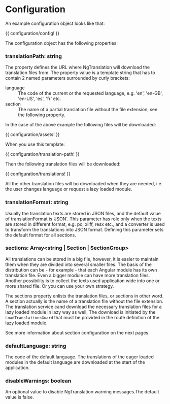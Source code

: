 <!-- ======================================================================
--- Search engine
title:          Configuration
keywords:       configuration
description:    Configuration of ng-translation.
--- Menu system
order:          20
text:           Configuration
hidden:         false
umbel:          false
--- Page properties
id:             
document:       
layout:         layout-2-left
$-left:         #side-menu
searchable:     true
--- Side menu
side-menu-root:     /documentation
side-menu-header:   Documentation
side-menu-top:      
side-menu-depth:    2
======================================================================= -->

# Configuration

An example configuration object looks like that:

{{ configuration/config! }}

The configuration object has the following properties:

### translationPath: <span class="data-type">string</span>

The property defines the URL where NgTranslation will download the translation
files from. The property value is a template string that has to contain 2
named parameters surrounded by curly brackets:

<dl>
  <dt>language</dt>
  <dd>The code of the current or the requested language, e.g. 'en', 'en-GB',
    'en-US', 'es', 'fr' etc.</dd>
  <dt>section</dt>
  <dd>The name of a partial translation file without the file extension, see
    the following property.</dd>
</dl>

In the case of the above example the following files will be downloaded:

{{ configuration/assets! }}

When you use this template:

{{ configuration/translation-path! }}

Then the following translation files will be downloaded:

{{ configuration/translations! }}

All the other translation files will bo downloaded when they are needed,
i.e. the user changes language or request a lazy loaded module.

### translationFormat: <span class="data-type">string</span>

Usually the translation texts are stored in JSON files, and the default value
of translationFormat is 'JSON'. This parameter has role only when the texts
are stored in different format, e.g. po, xliff, resx etc., and a converter is
used to transform the translations into JSON format. Defining this parameter
sets the default format for all sections.

### sections: <span class="data-type">Array&lt;string | Section | SectionGroup></span>

All translations can be stored in a big file, however, it is easier to maintain
them when they are divided into several smaller files. The basis of the
distribution can be - for example - that each Angular module has its own
translation file. Even a bigger module can have more translation files. Another
possibility is to collect the texts used application wide into one or more shared
file. Or you can use your own strategy.

The sections property enlists the translation files, or sections in other word.
A section actually is the name of a translation file without the file extension.
The translation service cand download the necessary translation files for a lazy
loaded module in lazy way as well, The download is initiated by the `LoadTranslationsGuard`
that must be provided in the route definition of the lazy loaded module.

See more information about section configuration on the next pages.

### defaultLanguage: <span class="data-type">string</span>

The code of the default language. The translations of the eager loaded modules
in the default language are downloaded at the start of the application.

### disableWarnings: <span class="data-type">boolean</span>

An optional value to disable NgTranslation warning messages.The default
value is false.
